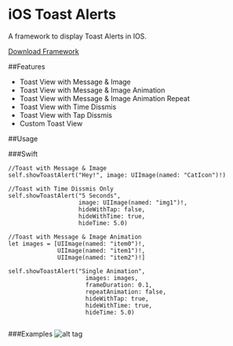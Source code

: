# iOS Toast Alerts
A framework to display Toast Alerts in IOS.

[Download Framework](http://estampworld.com/iostoastalerts/)


##Features
* Toast View with Message & Image
* Toast View with Message & Image Animation
* Toast View with Message & Image Animation Repeat
* Toast View with Time Dissmis
* Toast View with Tap Dissmis
* Custom Toast View

##Usage

###Swift
```
//Toast with Message & Image
self.showToastAlert("Hey!", image: UIImage(named: "CatIcon")!)

//Toast with Time Dissmis Only
self.showToastAlert("5 Seconds", 
                    image: UIImage(named: "img1")!, 
                    hideWithTap: false, 
                    hideWithTime: true, 
                    hideTime: 5.0)

//Toast with Message & Image Animation
let images = [UIImage(named: "item0")!,
              UIImage(named: "item1")!,
              UIImage(named: "item2")!]
              
self.showToastAlert("Single Animation",
                      images: images,
                      frameDuration: 0.1,
                      repeatAnimation: false,
                      hideWithTap: true,
                      hideWithTime: true,
                      hideTime: 5.0)
                
```
###Examples
![alt tag](http://estampworld.com/iostoastalerts/images/ex1.png)
